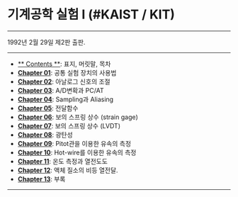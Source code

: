 # 기계공학 실험 I (\#KAIST / KIT)
---
1992년 2월 29일 제2판 출판.

---
- [** Contents **](https://github.com/AppliedStat/files/tree/master/Book-1/ch00.pdf): 표지, 머릿말, 목차
- [**Chapter 01**](https://github.com/AppliedStat/files/tree/master/Book-1/ch01.pdf): 공통 실험 장치의 사용법
- [**Chapter 02**](https://github.com/AppliedStat/files/tree/master/Book-1/ch02.pdf): 아날로그 신호의 조절
- [**Chapter 03**](https://github.com/AppliedStat/files/tree/master/Book-1/ch03.pdf): A/D변확과 PC/AT
- [**Chapter 04**](https://github.com/AppliedStat/files/tree/master/Book-1/ch04.pdf): Sampling과 Aliasing
- [**Chapter 05**](https://github.com/AppliedStat/files/tree/master/Book-1/ch05.pdf): 전달함수
- [**Chapter 06**](https://github.com/AppliedStat/files/tree/master/Book-1/ch06.pdf): 보의 스프링 상수 (strain gage)
- [**Chapter 07**](https://github.com/AppliedStat/files/tree/master/Book-1/ch07.pdf): 보의 스프링 상수 (LVDT)
- [**Chapter 08**](https://github.com/AppliedStat/files/tree/master/Book-1/ch08.pdf): 광탄성
- [**Chapter 09**](https://github.com/AppliedStat/files/tree/master/Book-1/ch09.pdf): Pitot관을 이용한 유속의 측정
- [**Chapter 10**](https://github.com/AppliedStat/files/tree/master/Book-1/ch10.pdf): Hot-wire를 이용한 유속의 측정
- [**Chapter 11**](https://github.com/AppliedStat/files/tree/master/Book-1/ch11.pdf): 온도 측정과 열전도도
- [**Chapter 12**](https://github.com/AppliedStat/files/tree/master/Book-1/ch12.pdf): 액체 질소의 비등 열전달. 
- [**Chapter 13**](https://github.com/AppliedStat/files/tree/master/Book-1/ch13.pdf): 부록 
---
